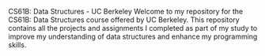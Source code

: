 CS61B: Data Structures - UC Berkeley
Welcome to my repository for the CS61B: Data Structures course offered by UC Berkeley. This repository contains all the projects and assignments I completed as part of my study to improve my understanding of data structures and enhance my programming skills.
